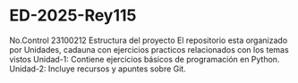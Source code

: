 # ED-2025-Rey115
No.Control 23100212
Estructura del proyecto
El repositorio esta organizado por Unidades, cadauna con ejercicios practicos relacionados con los temas vistos
Unidad-1: Contiene ejercicios básicos de programación en Python.
Unidad-2: Incluye recursos y apuntes sobre Git.
